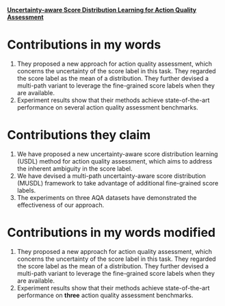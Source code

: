 [**Uncertainty-aware Score Distribution Learning for Action Quality Assessment**](https://github.com/Big-Brother-Pikachu/Paper-Contributions-Analysis#12-uncertainty-aware-score-distribution-learning-for-action-quality-assessment)

# Contributions in my words

1. They proposed a new approach for action quality assessment, which concerns the uncertainty of the score label in this task. They regarded the score label as the mean of a distribution. They further devised a multi-path variant to leverage the fine-grained score labels when they are available.
2. Experiment results show that their methods achieve state-of-the-art performance on several action quality assessment benchmarks.

# Contributions they claim

1. We have proposed a new uncertainty-aware score distribution learning (USDL) method for action quality assessment, which aims to address the inherent ambiguity in the score label. 
2. We have devised a multi-path uncertainty-aware score distribution (MUSDL) framework to take advantage of additional fine-grained score labels. 
3. The experiments on three AQA datasets have demonstrated the effectiveness of our approach.

# Contributions in my words modified

1. They proposed a new approach for action quality assessment, which concerns the uncertainty of the score label in this task. They regarded the score label as the mean of a distribution. They further devised a multi-path variant to leverage the fine-grained score labels when they are available.
2. Experiment results show that their methods achieve state-of-the-art performance on **three** action quality assessment benchmarks.